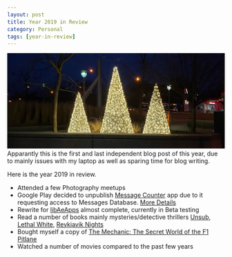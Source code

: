 ```yaml
---
layout: post
title: Year 2019 in Review
category: Personal
tags: [year-in-review]
---
```

![Year in Review](/public/images/2019_12_30.jpg)
Apparantly this is the first and last independent blog post of this year, due to mainly issues with my laptop as well as sparing time for blog writing.

<!-- more -->
Here is the year 2019 in review.

* Attended a few Photography meetups
* Google Play decided to unpublish [Message Counter](https://github.com/midhunhk/message-counter) app due to it requesting access to Messages Database.  [More Details](https://github.com/midhunhk/message-counter/wiki/Permissions#google-play-policies)
* Rewrite for [libAeApps](http://midhunhk.github.io/dev/2018/09/21/announcing-lib-ae-apps-4/) almost complete, currently in Beta testing
* Read a number of books mainly mysteries/detective thrillers [Unsub](http://meggardiner.com/books/unsub/), [Lethal White](https://www.goodreads.com/book/show/42283287-lethal-white), [Reykjavik Nights](https://www.amazon.com/Reykjavik-Nights-Inspector-Erlendur-Novel/dp/1250111420)
* Bought myself a copy of [The Mechanic: The Secret World of the F1 Pitlane](https://www.amazon.ca/Mechanic-Secret-World-F1-Pitlane/dp/178729000X)
* Watched a number of movies compared to the past few years